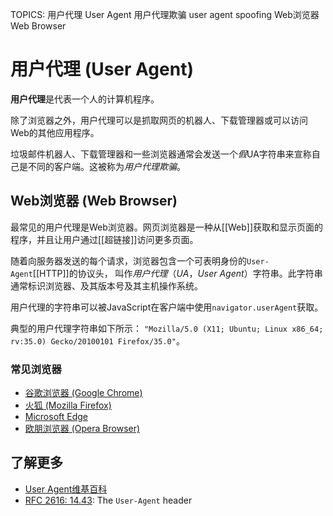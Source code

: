 TOPICS: 用户代理
        User Agent
        用户代理欺骗
        user agent spoofing
        Web浏览器
        Web Browser

# 用户代理 (User Agent)

**用户代理**是代表一个人的计算机程序。

除了浏览器之外，用户代理可以是抓取网页的机器人、下载管理器或可以访问Web的其他应用程序。

垃圾邮件机器人、下载管理器和一些浏览器通常会发送一个*假*UA字符串来宣称自己是不同的客户端。这被称为*用户代理欺骗*。

## Web浏览器 (Web Browser)

最常见的用户代理是Web浏览器。网页浏览器是一种从[[Web]]获取和显示页面的程序，并且让用户通过[[超链接]]访问更多页面。

随着向服务器发送的每个请求，浏览器包含一个可表明身份的`User-Agent`[[HTTP]]的协议头，
叫作*用户代理*（*UA*，*User Agent*）字符串。此字符串通常标识浏览器、及其版本号及其主机操作系统。

用户代理的字符串可以被JavaScript在客户端中使用`navigator.userAgent`获取。

典型的用户代理字符串如下所示： `"Mozilla/5.0 (X11; Ubuntu; Linux x86_64; rv:35.0) Gecko/20100101 Firefox/35.0"`。

### 常见浏览器

- [谷歌浏览器 (Google Chrome)](http://www.google.com/chrome/)
- [火狐 (Mozilla Firefox)](http://www.mozilla.org/en-US/firefox/)
- [Microsoft Edge](https://www.microsoft.com/windows/microsoft-edge)
- [欧朋浏览器 (Opera Browser)](http://www.opera.com/)

## 了解更多

- [User Agent维基百科](https://en.wikipedia.org/wiki/User%20agent)
- [RFC 2616: 14.43](https://tools.ietf.org/html/rfc2616): The `User-Agent` header
